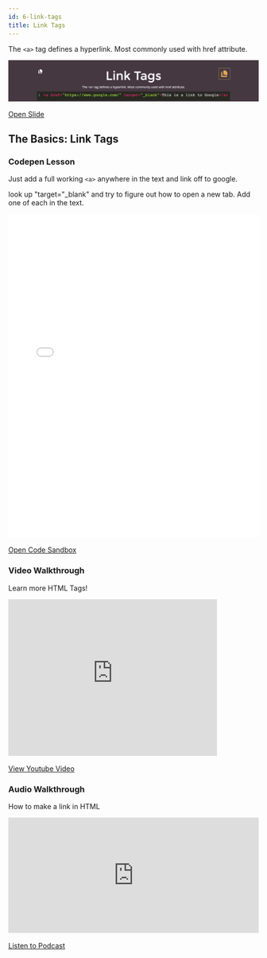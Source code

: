 ```yaml
---
id: 6-link-tags
title: Link Tags
---
```


<!--############## Intro Section ##############-->

<section class="inner-section">

The `<a>` tag defines a hyperlink. Most commonly used with href attribute.

<img src="https://raw.githubusercontent.com/lennyroyroy/basics-image/master/Basics%20Screenshots/linktags.png"/>

<a href="https://slides.com/lennyroyroy/deck#/10" target="_blank" class="button live-button">Open Slide</a>

</section>

<!--############## Title Section ##############-->

<section class="inner-section">

## The Basics: Link Tags

</section>

<!--############## Codepen Section ##############-->

<section class="inner-section">

### Codepen Lesson

Just add a full working `<a>` anywhere in the text and link off to google.

look up "target="_blank" and try to figure out how to open a new tab. Add one of each in the text. 

<iframe height="650" style="width: 100%;" scrolling="no" title="The Basics: Link Tags" src="//codepen.io/lennyroycodes/embed/preview/MMvqML/?height=300&theme-id=37020&default-tab=html,result&editable=true" frameborder="no" allowtransparency="true" allowfullscreen="true">
  See the Pen <a href='https://codepen.io/lennyroycodes/pen/MMvqML/'>The Basics: Link Tags</a> by lennyroy
  (<a href='https://codepen.io/lennyroycodes'>@lennyroycodes</a>) on <a href='https://codepen.io'>CodePen</a>.
</iframe>

<a href="https://codepen.io/lennyroycodes/pen/MMvqML" target="_blank" class="button live-button">Open Code Sandbox</a>

</section>

<!--############## Youtube Section ##############-->

<section class="inner-section">

### Video Walkthrough

Learn more HTML Tags!

<div class="video-responsive">
    <iframe width="420" height="315" src="https://www.youtube.com/embed/oh3PFupZehw?autoplay=0&rel=0" frameborder="0" allowfullscreen></iframe>
</div>

<a href="https://youtu.be/oh3PFupZehw?autoplay=0&rel=0" target="_blank" class="button live-button">View Youtube Video</a>

</section>

<section class="inner-section">

<!--############## Podcast Section ##############-->

### Audio Walkthrough 

How to make a link in HTML

<iframe src="https://open.spotify.com/embed-podcast/episode/7cwYg6DDXuoiPeq9qVp6cM" width="100%" height="232" frameborder="0" allowtransparency="true" allow="encrypted-media"></iframe>

<a href="https://anchor.fm/lennyroy-robles4/episodes/The-Basics-Link-Tag-e4htnt" target="_blank" class="button live-button">Listen to Podcast</a>

</section>

<!--############## Helpful Links Section ##############--> 